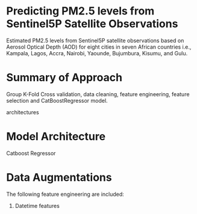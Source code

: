 # Predicting PM2.5 levels from Sentinel5P Satellite Observations
Estimated PM2.5 levels from Sentinel5P satellite observations based on Aerosol Optical Depth (AOD) for eight cities in seven African countries i.e., Kampala, Lagos, Accra, Nairobi, Yaounde, Bujumbura, Kisumu, and Gulu. 



# Summary of Approach
Group K-Fold Cross validation, data cleaning, feature engineering, feature selection and CatBoostRegressor model.

architectures
# Model Architecture

Catboost Regressor

# Data Augmentations
The following feature engineering are included:

1. Datetime features

